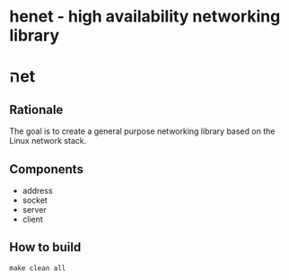henet - high availability networking library
============================================

&#x5D4;et
=========

Rationale
---------
The goal is to create a general purpose networking library based on the
Linux network stack.

Components
----------
* address
* socket
* server
* client

How to build
------------

    make clean all


